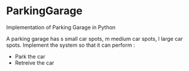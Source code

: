 # ParkingGarage
Implementation of Parking Garage in Python

A parking garage has s small car spots, m medium car spots, l large car spots. Implement the system so that it can perform :
- Park the car
- Retreive the car
